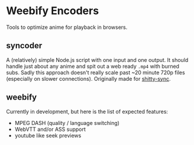 # Weebify Encoders
Tools to optimize anime for playback in browsers.

## syncoder
A (relatively) simple Node.js script with one input and one output. It should handle just about any anime and spit out a web ready `.mp4` with burned subs. Sadly this approach doesn't really scale past ~20 minute 720p files (especially on slower connections). Originally made for [shitty-sync](https://github.com/MaticBabnik/shitty-sync).

## weebify
Currently in development, but here is the list of expected features:
- MPEG DASH (quality / language switching)
- WebVTT and/or ASS support
- youtube like seek previews
